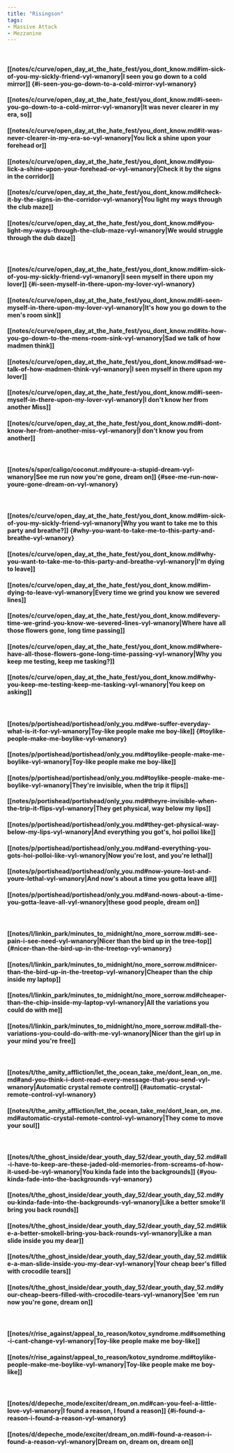 ```yaml
---
title: "Risingson"
tags:
- Massive Attack
- Mezzanine
---
```

&nbsp;
#### [[notes/c/curve/open_day_at_the_hate_fest/you_dont_know.md#im-sick-of-you-my-sickly-friend-vyl-wnanory|I seen you go down to a cold mirror]] {#i-seen-you-go-down-to-a-cold-mirror-vyl-wnanory}
#### [[notes/c/curve/open_day_at_the_hate_fest/you_dont_know.md#i-seen-you-go-down-to-a-cold-mirror-vyl-wnanory|It was never clearer in my era, so]]
#### [[notes/c/curve/open_day_at_the_hate_fest/you_dont_know.md#it-was-never-clearer-in-my-era-so-vyl-wnanory|You lick a shine upon your forehead or]]
#### [[notes/c/curve/open_day_at_the_hate_fest/you_dont_know.md#you-lick-a-shine-upon-your-forehead-or-vyl-wnanory|Check it by the signs in the corridor]]
#### [[notes/c/curve/open_day_at_the_hate_fest/you_dont_know.md#check-it-by-the-signs-in-the-corridor-vyl-wnanory|You light my ways through the club maze]]
#### [[notes/c/curve/open_day_at_the_hate_fest/you_dont_know.md#you-light-my-ways-through-the-club-maze-vyl-wnanory|We would struggle through the dub daze]]
&nbsp;
#### [[notes/c/curve/open_day_at_the_hate_fest/you_dont_know.md#im-sick-of-you-my-sickly-friend-vyl-wnanory|I seen myself in there upon my lover]] {#i-seen-myself-in-there-upon-my-lover-vyl-wnanory}
#### [[notes/c/curve/open_day_at_the_hate_fest/you_dont_know.md#i-seen-myself-in-there-upon-my-lover-vyl-wnanory|It's how you go down to the men's room sink]]
#### [[notes/c/curve/open_day_at_the_hate_fest/you_dont_know.md#its-how-you-go-down-to-the-mens-room-sink-vyl-wnanory|Sad we talk of how madmen think]]
#### [[notes/c/curve/open_day_at_the_hate_fest/you_dont_know.md#sad-we-talk-of-how-madmen-think-vyl-wnanory|I seen myself in there upon my lover]]
#### [[notes/c/curve/open_day_at_the_hate_fest/you_dont_know.md#i-seen-myself-in-there-upon-my-lover-vyl-wnanory|I don't know her from another Miss]]
#### [[notes/c/curve/open_day_at_the_hate_fest/you_dont_know.md#i-dont-know-her-from-another-miss-vyl-wnanory|I don't know you from another]]
&nbsp;
#### [[notes/s/spor/caligo/coconut.md#youre-a-stupid-dream-vyl-wnanory|See me run now you're gone, dream on]] {#see-me-run-now-youre-gone-dream-on-vyl-wnanory}
&nbsp;
#### [[notes/c/curve/open_day_at_the_hate_fest/you_dont_know.md#im-sick-of-you-my-sickly-friend-vyl-wnanory|Why you want to take me to this party and breathe?]] {#why-you-want-to-take-me-to-this-party-and-breathe-vyl-wnanory}
#### [[notes/c/curve/open_day_at_the_hate_fest/you_dont_know.md#why-you-want-to-take-me-to-this-party-and-breathe-vyl-wnanory|I'm dying to leave]]
#### [[notes/c/curve/open_day_at_the_hate_fest/you_dont_know.md#im-dying-to-leave-vyl-wnanory|Every time we grind you know we severed lines]]
#### [[notes/c/curve/open_day_at_the_hate_fest/you_dont_know.md#every-time-we-grind-you-know-we-severed-lines-vyl-wnanory|Where have all those flowers gone, long time passing]]
#### [[notes/c/curve/open_day_at_the_hate_fest/you_dont_know.md#where-have-all-those-flowers-gone-long-time-passing-vyl-wnanory|Why you keep me testing, keep me tasking?]]
#### [[notes/c/curve/open_day_at_the_hate_fest/you_dont_know.md#why-you-keep-me-testing-keep-me-tasking-vyl-wnanory|You keep on asking]]
&nbsp;
#### [[notes/p/portishead/portishead/only_you.md#we-suffer-everyday-what-is-it-for-vyl-wnanory|Toy-like people make me boy-like]] {#toylike-people-make-me-boylike-vyl-wnanory}
#### [[notes/p/portishead/portishead/only_you.md#toylike-people-make-me-boylike-vyl-wnanory|Toy-like people make me boy-like]]
#### [[notes/p/portishead/portishead/only_you.md#toylike-people-make-me-boylike-vyl-wnanory|They're invisible, when the trip it flips]]
#### [[notes/p/portishead/portishead/only_you.md#theyre-invisible-when-the-trip-it-flips-vyl-wnanory|They get physical, way below my lips]]
#### [[notes/p/portishead/portishead/only_you.md#they-get-physical-way-below-my-lips-vyl-wnanory|And everything you got's, hoi polloi like]]
#### [[notes/p/portishead/portishead/only_you.md#and-everything-you-gots-hoi-polloi-like-vyl-wnanory|Now you're lost, and you're lethal]]
#### [[notes/p/portishead/portishead/only_you.md#now-youre-lost-and-youre-lethal-vyl-wnanory|And now's about a time you gotta leave all]]
#### [[notes/p/portishead/portishead/only_you.md#and-nows-about-a-time-you-gotta-leave-all-vyl-wnanory|these good people, dream on]]
&nbsp;
#### [[notes/l/linkin_park/minutes_to_midnight/no_more_sorrow.md#i-see-pain-i-see-need-vyl-wnanory|Nicer than the bird up in the tree-top]] {#nicer-than-the-bird-up-in-the-treetop-vyl-wnanory}
#### [[notes/l/linkin_park/minutes_to_midnight/no_more_sorrow.md#nicer-than-the-bird-up-in-the-treetop-vyl-wnanory|Cheaper than the chip inside my laptop]]
#### [[notes/l/linkin_park/minutes_to_midnight/no_more_sorrow.md#cheaper-than-the-chip-inside-my-laptop-vyl-wnanory|All the variations you could do with me]]
#### [[notes/l/linkin_park/minutes_to_midnight/no_more_sorrow.md#all-the-variations-you-could-do-with-me-vyl-wnanory|Nicer than the girl up in your mind you're free]]
&nbsp;
#### [[notes/t/the_amity_affliction/let_the_ocean_take_me/dont_lean_on_me.md#and-you-think-i-dont-read-every-message-that-you-send-vyl-wnanory|Automatic crystal remote control]] {#automatic-crystal-remote-control-vyl-wnanory}
#### [[notes/t/the_amity_affliction/let_the_ocean_take_me/dont_lean_on_me.md#automatic-crystal-remote-control-vyl-wnanory|They come to move your soul]]
&nbsp;
#### [[notes/t/the_ghost_inside/dear_youth_day_52/dear_youth_day_52.md#all-i-have-to-keep-are-these-jaded-old-memories-from-screams-of-how-it-used-be-vyl-wnanory|You kinda fade into the backgrounds]] {#you-kinda-fade-into-the-backgrounds-vyl-wnanory}
#### [[notes/t/the_ghost_inside/dear_youth_day_52/dear_youth_day_52.md#you-kinda-fade-into-the-backgrounds-vyl-wnanory|Like a better smoke'll bring you back rounds]]
#### [[notes/t/the_ghost_inside/dear_youth_day_52/dear_youth_day_52.md#like-a-better-smokell-bring-you-back-rounds-vyl-wnanory|Like a man slide inside you my dear]]
#### [[notes/t/the_ghost_inside/dear_youth_day_52/dear_youth_day_52.md#like-a-man-slide-inside-you-my-dear-vyl-wnanory|Your cheap beer's filled with crocodile tears]]
#### [[notes/t/the_ghost_inside/dear_youth_day_52/dear_youth_day_52.md#your-cheap-beers-filled-with-crocodile-tears-vyl-wnanory|See 'em run now you're gone, dream on]]
&nbsp;
#### [[notes/r/rise_against/appeal_to_reason/kotov_syndrome.md#something-i-cant-change-vyl-wnanory|Toy-like people make me boy-like]]
#### [[notes/r/rise_against/appeal_to_reason/kotov_syndrome.md#toylike-people-make-me-boylike-vyl-wnanory|Toy-like people make me boy-like]]
&nbsp;
#### [[notes/d/depeche_mode/exciter/dream_on.md#can-you-feel-a-little-love-vyl-wnanory|I found a reason, I found a reason]] {#i-found-a-reason-i-found-a-reason-vyl-wnanory}
#### [[notes/d/depeche_mode/exciter/dream_on.md#i-found-a-reason-i-found-a-reason-vyl-wnanory|Dream on, dream on, dream on]]

